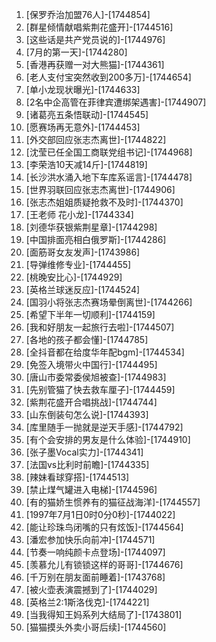 
1. [保罗乔治加盟76人]-[1744854]
1. [群星倾情献唱紫荆花盛开]-[1744516]
1. [这些话是共产党员说的]-[1744976]
1. [7月的第一天]-[1744280]
1. [香港再获赠一对大熊猫]-[1744361]
1. [老人支付宝突然收到200多万]-[1744654]
1. [单小龙现状曝光]-[1744633]
1. [2名中企高管在菲律宾遭绑架遇害]-[1744907]
1. [诸葛亮五条悟联动]-[1744545]
1. [愿赛场再无意外]-[1744453]
1. [外交部回应张志杰离世]-[1744822]
1. [沈莹已任全国工商联党组书记]-[1744968]
1. [李荣浩10天减14斤]-[1744819]
1. [长沙洪水涌入地下车库系谣言]-[1744478]
1. [世界羽联回应张志杰离世]-[1744906]
1. [张志杰姐姐质疑抢救不及时]-[1744370]
1. [王老师 花小龙]-[1744334]
1. [刘德华获银紫荆星章]-[1744298]
1. [中国排面亮相白俄罗斯]-[1744286]
1. [面筋哥女友发声]-[1743986]
1. [导弹维修专业]-[1744455]
1. [桃晚安比心]-[1744929]
1. [英格兰球迷反应]-[1744524]
1. [国羽小将张志杰赛场晕倒离世]-[1744266]
1. [希望下半年一切顺利]-[1744159]
1. [我和好朋友一起旅行去啦]-[1744507]
1. [各地的孩子都会懂]-[1744785]
1. [全抖音都在给度华年配bgm]-[1744534]
1. [免签入境带火中国行]-[1744495]
1. [唐山市委常委侯旭被查]-[1744983]
1. [先别管猫了快去救车厘子]-[1744459]
1. [紫荆花盛开合唱挑战]-[1744744]
1. [山东倒装句怎么说]-[1744393]
1. [库里随手一抛就是逆天手感]-[1744792]
1. [有个会安排的男友是什么体验]-[1744910]
1. [张子墨Vocal实力]-[1744341]
1. [法国vs比利时前瞻]-[1744335]
1. [辣妹看球穿搭]-[1744513]
1. [禁止煤气罐进入电梯]-[1744596]
1. [有的猫娇生惯养有的猫征战海洋]-[1744557]
1. [1997年7月1日0时0分0秒]-[1744022]
1. [能让珍珠鸟闭嘴的只有炫饭]-[1744564]
1. [潘宏参加快乐向前冲]-[1744571]
1. [节奏一响纯颜卡点登场]-[1744097]
1. [羡慕允儿有锁锁这样的哥哥]-[1744676]
1. [千万别在朋友面前睡着]-[1743768]
1. [被火壶表演震撼到了]-[1744029]
1. [英格兰2:1斯洛伐克]-[1744221]
1. [当我得知王妈系列大结局了]-[1743801]
1. [猫猫摸头外卖小哥后续]-[1744560]